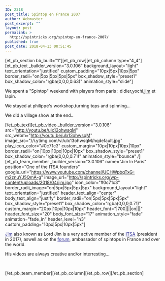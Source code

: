 ```yaml
---
ID: 2318
post_title: Spintop en France 2007
author: Webmaster
post_excerpt: ""
layout: post
permalink: >
  http://spintricks.org/spintop-en-france-2007/
published: true
post_date: 2018-04-13 00:51:45
---
```

[et_pb_section bb_built="1"][et_pb_row][et_pb_column type="4_4"][et_pb_text _builder_version="3.0.106" background_layout="light" text_orientation="justified" custom_padding="10px|5px|10px|5px" border_radii="on|5px|5px|5px|5px" box_shadow_style="preset1" box_shadow_color="rgba(0,0,0,0.63)" animation_style="slide"]

We spent a "Spintop" weekend with players from paris : didier,yochi,<a href="/category/spinners/jim-in-paris">jim</a> et lapin.

We stayed at philippe's workshop,turning tops and spinning...

We did a village show at the end..

[/et_pb_text][et_pb_video _builder_version="3.0.106" src="http://youtu.be/ulx13ohwsqM" src_webm="http://youtu.be/ulx13ohwsqM" image_src="//i.ytimg.com/vi/ulx13ohwsqM/hqdefault.jpg" play_icon_color="#0c71c3" custom_margin="10px|10px|10px|10px" border_radii="on|10px|10px|10px|10px" box_shadow_style="preset1" box_shadow_color="rgba(0,0,0,0.71)" animation_style="bounce" /][et_pb_team_member _builder_version="3.0.106" name="Jim In Paris" position="One of the ITSA founders" google_url="https://www.youtube.com/channel/UCHWpbqTxG-m2znuYJ5QmA-g" image_url="http://spintricks.org/wp-content/uploads/2018/04/jim.jpg" icon_color="#0c71c3" border_radii_image="on|5px|5px|5px|5px" background_layout="light" text_orientation="justified" header_text_align="center" body_text_align="justify" border_radii="on|5px|5px|5px|5px" box_shadow_style="preset1" box_shadow_color="rgba(0,0,0,0.71)" custom_margin="20px|10px|10px|10px" header_font="|700||||on|||" header_font_size="20" body_font_size="17" animation_style="fade" animation="fade_in" header_level="h3" custom_padding="10px|5px|10px|5px"]

<span style="color: #333399;"><a style="color: #333399;" href="/category/spinners/jim-in-paris">Jim</a></span> also known as Lord Jim is a very active member of the <span style="color: #333399;"><a style="color: #333399;" href="http://spintricks.org/international-top-spinners-association/">ITSA</a></span> (president in 2017), aswell as on the <span style="color: #333399;"><a style="color: #333399;" href="http://ta0.com/forum">forum</a></span>, ambassador of spintops in France and over the world.

His videos are always creative and/or interresting...

&nbsp;

[/et_pb_team_member][/et_pb_column][/et_pb_row][/et_pb_section]